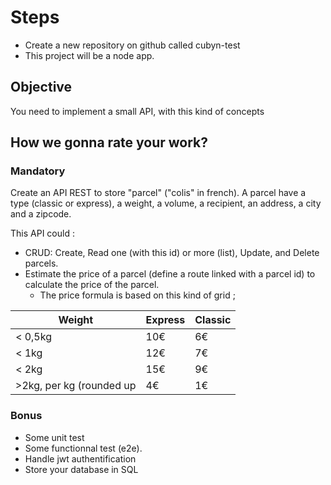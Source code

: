 # Steps
- Create a new repository on github called cubyn-test
- This project will be a node app.

## Objective
You need to implement a small API, with this kind of concepts

## How we gonna rate your work?
### Mandatory
Create an API REST to store "parcel" ("colis" in french). 
A parcel have a type (classic or express), a weight, a volume, a recipient, an address, a city and a zipcode.

This API could :
- CRUD: Create, Read one (with this id) or more (list), Update, and Delete parcels.
- Estimate the price of a parcel (define a route linked with a parcel id) to calculate the price of the parcel.
  - The price formula is based on this kind of grid ;
  
| Weight | Express | Classic |
|--------|---------|---------|
| < 0,5kg|   10€   |    6€   |
|  < 1kg |   12€   |    7€   |
|  < 2kg |   15€   |    9€   |
|  >2kg, per kg (rounded up|  4€ | 1€ |

### Bonus
- Some unit test
- Some functionnal test (e2e).
- Handle jwt authentification
- Store your database in SQL